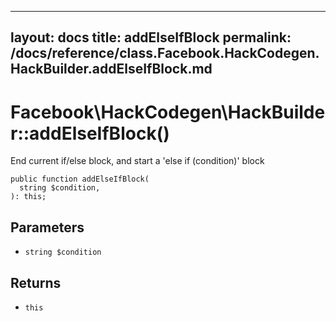
***

layout: docs
title: addElseIfBlock
permalink: /docs/reference/class.Facebook.HackCodegen.HackBuilder.addElseIfBlock.md
---







# Facebook\\HackCodegen\\HackBuilder::addElseIfBlock()




End current if/else block, and start a 'else if (condition)' block




``` Hack
public function addElseIfBlock(
  string $condition,
): this;
```




## Parameters




- ` string $condition `




## Returns




+ ` this `